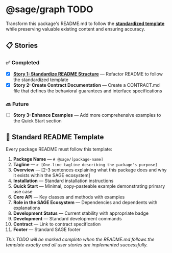 # @sage/graph TODO

Transform this package's README.md to follow the **[standardized template](../../DOCS/PACKAGE_README_TEMPLATE.md)** while preserving valuable existing content and ensuring accuracy.

## 📋 Stories

### ✅ Completed
- [x] **[Story 1: Standardize README Structure](./STORY-1-standardize-readme.md)** — Refactor README to follow the standardized template
- [x] **Story 2: Create Contract Documentation** — Create a CONTRACT.md file that defines the behavioral guarantees and interface specifications

### 🔜 Future
- [ ] **Story 3: Enhance Examples** — Add more comprehensive examples to the Quick Start section

## 📄 Standard README Template

Every package README must follow this template:

1. **Package Name** — `# @sage/[package-name]`
2. **Tagline** — `> [One-line tagline describing the package's purpose]`
3. **Overview** — [2-3 sentences explaining what this package does and why it exists within the SAGE ecosystem]
4. **Installation** — Standard installation instructions
5. **Quick Start** — Minimal, copy-pasteable example demonstrating primary use case
6. **Core API** — Key classes and methods with examples
7. **Role in the SAGE Ecosystem** — Dependencies and dependents with explanations
8. **Development Status** — Current stability with appropriate badge
9. **Development** — Standard development commands
10. **Contract** — Link to contract specification
11. **Footer** — Standard SAGE footer

*This TODO will be marked complete when the README.md follows the template exactly and all user stories are implemented successfully.*